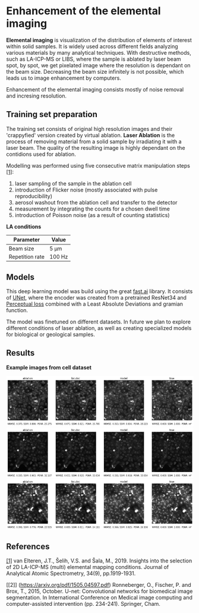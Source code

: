 # Enhancement of the elemental imaging

**Elemental imaging** is visualization of the distribution of elements of interest within solid samples. It is widely used across different fields analyzing various materials by many analytical techniques. With destructive methods, such as LA-ICP-MS or LIBS, where the sample is ablated by laser beam spot, by spot, we get pixelated image where the resolution is dependant on the beam size. Decreasing the beam size infinitely is not possible, which leads us to image enhancement by computers.

Enhancement of the elemental imaging consists mostly of noise removal and incresing resolution.

## Training set preparation
The training set consists of original high resolution images and their 'crappyfied' version created by virtual ablation. **Laser Ablation** is the process of removing material from a solid sample by irradiating it with a laser beam. The quality of the resulting image is highly dependant on the contidions used for ablation.    

Modelling was performed using five consecutive matrix manipulation steps [[1]](https://pubs.rsc.org/en/content/articlehtml/2019/ja/c9ja00166b):
1. laser sampling of the sample in the ablation cell
2. introduction of Flicker noise (mostly associated with pulse reproducibility)
3. aerosol washout from the ablation cell and transfer to the detector
4. measurement by integrating the counts for a chosen dwell time
5. introduction of Poisson noise (as a result of counting statistics)

**LA conditions**

Parameter | Value
--- | --- 
Beam size | 5 μm
Repetition rate | 100 Hz

## Models
This deep learning model was build using the great [fast.ai](https://www.fast.ai/about/) library. It consists of [UNet](https://arxiv.org/pdf/1505.04597.pdf), where the encoder was created from a pretrained ResNet34 and [Perceptual loss](https://arxiv.org/abs/1603.08155) combined with a Least Absolute Deviations and gramian function. 

The model was finetuned on different datasets. In future we plan to explore different conditions of laser ablation, as well as creating specialized models for biological or geological samples. 

## Results

**Example images from cell dataset**

![comparison1](results/cells/E07_s2_w2_plot.png)
![comparison2](results/cells/I07_s1_w5_plot.png)
![comparison2](results/cells/J20_s1_w2_plot.png)

## References

[[1]](https://pubs.rsc.org/en/content/articlehtml/2019/ja/c9ja00166b) van Elteren, J.T., Šelih, V.S. and Šala, M., 2019. Insights into the selection of 2D LA-ICP-MS (multi) elemental mapping conditions. Journal of Analytical Atomic Spectrometry, 34(9), pp.1919-1931.

[[2]] (https://arxiv.org/pdf/1505.04597.pdf) Ronneberger, O., Fischer, P. and Brox, T., 2015, October. U-net: Convolutional networks for biomedical image segmentation. In International Conference on Medical image computing and computer-assisted intervention (pp. 234-241). Springer, Cham.
